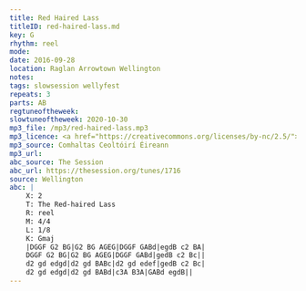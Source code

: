 ```yaml
---
title: Red Haired Lass
titleID: red-haired-lass.md
key: G
rhythm: reel
mode:
date: 2016-09-28
location: Raglan Arrowtown Wellington
notes:
tags: slowsession wellyfest
repeats: 3
parts: AB
regtuneoftheweek:
slowtuneoftheweek: 2020-10-30
mp3_file: /mp3/red-haired-lass.mp3
mp3_licence: <a href="https://creativecommons.org/licenses/by-nc/2.5/">CC-BY-NC-2.5</a>
mp3_source: Comhaltas Ceoltóirí Éireann
mp3_url:
abc_source: The Session
abc_url: https://thesession.org/tunes/1716
source: Wellington
abc: |
    X: 2
    T: The Red-haired Lass
    R: reel
    M: 4/4
    L: 1/8
    K: Gmaj
    |DGGF G2 BG|G2 BG AGEG|DGGF GABd|egdB c2 BA|
    DGGF G2 BG|G2 BG AGEG|DGGF GABd|gedB c2 Bc||
    d2 gd edgd|d2 gd BABc|d2 gd edef|gedB c2 Bc|
    d2 gd edgd|d2 gd BABd|c3A B3A|GABd egdB||
---
```

